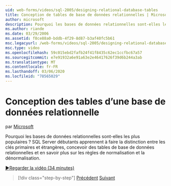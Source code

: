 ```yaml
---
uid: web-forms/videos/sql-2005/designing-relational-database-tables
title: Conception de tables de base de données relationnelles | Microsoft Docs
author: microsoft
description: Pourquoi les bases de données relationnelles sont-elles les plus populaires ? SQL Server débutants apprendront à faire la distinction entre les clés primaires et étrangères, concevoir une base de données relationnelle...
ms.author: riande
ms.date: 03/29/2006
ms.assetid: f8ce88a0-bddb-4f29-8d87-b3af40fc5b61
msc.legacyurl: /web-forms/videos/sql-2005/designing-relational-database-tables
msc.type: video
ms.openlocfilehash: 59c015ebd2fafb24f41f8435c62ec1ccfbc67a57
ms.sourcegitcommit: e7e91932a6e91a63e2e46417626f39d6b244a3ab
ms.translationtype: MT
ms.contentlocale: fr-FR
ms.lasthandoff: 03/06/2020
ms.locfileid: "78565029"
---
```

# <a name="designing-relational-database-tables"></a>Conception des tables d’une base de données relationnelle

par [Microsoft](https://github.com/microsoft)

Pourquoi les bases de données relationnelles sont-elles les plus populaires ? SQL Server débutants apprennent à faire la distinction entre les clés primaires et étrangères, concevoir des tables de base de données relationnelles et en savoir plus sur les règles de normalisation et la dénormalisation.

[&#9654;Regarder la vidéo (34 minutes)](https://channel9.msdn.com/Blogs/ASP-NET-Site-Videos/designing-relational-database-tables)

> [!div class="step-by-step"]
> [Précédent](more-about-column-data-types-and-other-properties.md)
> [Suivant](manipulating-database-data.md)
